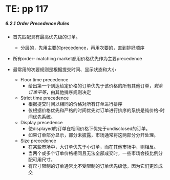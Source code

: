 # TE: pp 117

##### 6.2.1 Order Precedence Rules

- 首先匹配具有最高优先级的订单。

    - 分层的，先用主要的precedence，再用次要的，直到排好顺序

- 所有order- matching market都用价格优先作为主要precedence

- 最常用的次要规则是根据提交时间、显示状态和大小

    - Floor time precedence 
        - 给出第一个到达给定价格的订单优先于该价格的所有其他订单，*剩余订单平等*，由其他排序规则决定
    - Strict time precedence 
        - 根据提交时间以相同的价格对所有订单进行排序
        - 仅根据价格优先和严格的时间优先对订单进行排序的系统是纯价格-时间优先系统。
    - Display precedence
        - 使displayed的订单在相同价格下优先于undisclosed的订单。
        - 如果订单部分显示，部分未披露，市场通常将这两部分分开处理。
    - Size precedence
        - 在某些市场中，大订单优先于小订单，而在其他市场中，则相反。 
        - 当两个或多个订单价格相同且无法全部成交时，一些市场会按比例分配可用尺寸。
        - 有尺寸限制的订单通常比不受限制的订单优先级低，因为它们更难成交

    

